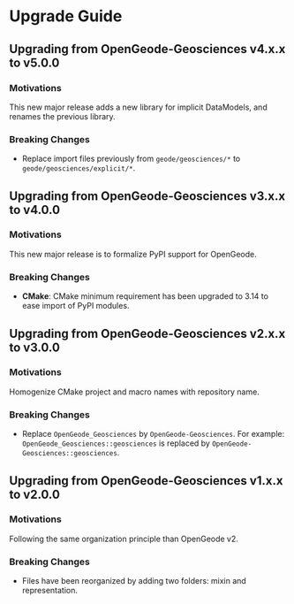 # Upgrade Guide

## Upgrading from OpenGeode-Geosciences v4.x.x to v5.0.0

### Motivations

This new major release adds a new library for implicit DataModels, and renames the previous library.

### Breaking Changes

- Replace import files previously from `geode/geosciences/*` to `geode/geosciences/explicit/*`.


## Upgrading from OpenGeode-Geosciences v3.x.x to v4.0.0

### Motivations

This new major release is to formalize PyPI support for OpenGeode.

### Breaking Changes

- **CMake**: CMake minimum requirement has been upgraded to 3.14 to ease import of PyPI modules.


## Upgrading from OpenGeode-Geosciences v2.x.x to v3.0.0

### Motivations

Homogenize CMake project and macro names with repository name.

### Breaking Changes

- Replace `OpenGeode_Geosciences` by `OpenGeode-Geosciences`. For example:
`OpenGeode_Geosciences::geosciences` is replaced by `OpenGeode-Geosciences::geosciences`.


## Upgrading from OpenGeode-Geosciences v1.x.x to v2.0.0

### Motivations

Following the same organization principle than OpenGeode v2.

### Breaking Changes

- Files have been reorganized by adding two folders: mixin and representation.
